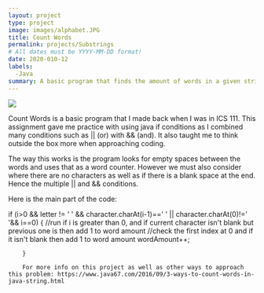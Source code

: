 ```yaml
---
layout: project
type: project
image: images/alphabet.JPG
title: Count Words
permalink: projects/Substrings
# All dates must be YYYY-MM-DD format!
date: 2020-010-12
labels:
  -Java
summary: A basic program that finds the amount of words in a given string.
---
```


<img class="ui image" src="{{ site.baseurl }}/images/alphabet.JPG">

Count Words is a basic program that I made back when I was in ICS 111. This assignment gave me practice with using java if conditions as I combined many conditions such as || (or) with && (and). It also taught me to think outside the box more when approaching coding.

The way this works is the program looks for empty spaces between the words and uses that as a word counter. However we must also consider where there are no characters as well as if there is a blank space at the end. Hence the multiple || and && conditions.

Here is the main part of the code:


if (i>0 && letter != ' ' && character.charAt(i-1)==' ' || character.charAt(0)!=' '&& i==0)  { 
        	//run if i is greater than 0, and if current character isn't blank but previous one is then add 1 to word amount
        	//check the first index at 0 and if it isn't blank then add 1 to word amount
          wordAmount++;                                                                               
        
        }
        
        For more info on this project as well as other ways to approach this problem: https://www.java67.com/2016/09/3-ways-to-count-words-in-java-string.html
